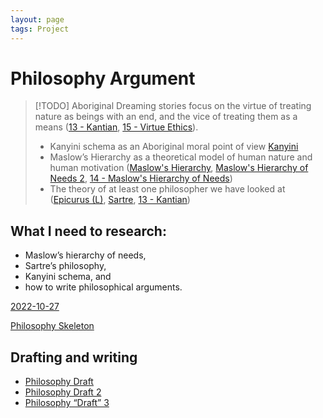 ```yaml
---
layout: page
tags: Project 
---
```


# Philosophy Argument

> [!TODO] Aboriginal Dreaming stories focus on the virtue of treating nature as beings with an end, and the vice of treating them as a means ([13 - Kantian](../3%20Permanent%20Notes/13%20-%20Kantian), [15 - Virtue Ethics](../3%20Permanent%20Notes/15%20-%20Virtue%20Ethics.md)). 
> - Kanyini schema as an Aboriginal moral point of view [Kanyini](../2%20Literature%20Notes/Kanyini)
> - Maslow’s Hierarchy as a theoretical model of human nature and human motivation ([Maslow's Hierarchy](../2%20Literature%20Notes/Maslow's%20Hierarchy), [Maslow's Hierarchy of Needs 2](../2%20Literature%20Notes/Maslow's%20Hierarchy%20of%20Needs%202), [14 - Maslow's Hierarchy of Needs](../3%20Permanent%20Notes/14%20-%20Maslow's%20Hierarchy%20of%20Needs))
> - The theory of at least one philosopher we have looked at ([Epicurus (L)](../2%20Literature%20Notes/Epicurus%20(L)), [Sartre](../2%20Literature%20Notes/Sartre), [13 - Kantian](../3%20Permanent%20Notes/13%20-%20Kantian))

## What I need to research:

- Maslow’s hierarchy of needs,
- Sartre’s philosophy,
- Kanyini schema, and
- how to write philosophical arguments.

[2022-10-27](../1%20Fleeting%20Notes/2022-10-27)

[Philosophy Skeleton](../Philosophy%20Skeleton.md)

## Drafting and writing

- [Philosophy Draft](Philosophy%20Draft.md)
- [Philosophy Draft 2](Philosophy%20Draft%202.md)
- [Philosophy “Draft” 3](Philosophy%20“Draft”%203.md)